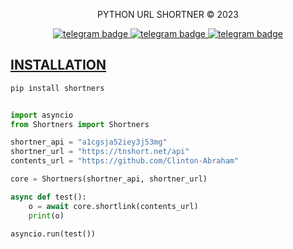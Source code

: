 <p align="center">
    PYTHON URL SHORTNER © 2023
</p>

<p align="center">
   <a href="https://telegram.dog/clinton_abraham"><img src="https://img.shields.io/badge/𝑪𝒍𝒊𝒏𝒕𝒐𝒏 𝑨𝒃𝒓𝒂𝒉𝒂𝒎-30302f?style=flat&logo=telegram" alt="telegram badge"/a>
   <a href="https://telegram.dog/Space_x_bots"><img src="https://img.shields.io/badge/Sᴘᴀᴄᴇ ✗ ʙᴏᴛꜱ-30302f?style=flat&logo=telegram" alt="telegram badge"/a>
   <a href="https://telegram.dog/sources_codes"><img src="https://img.shields.io/badge/Sᴏᴜʀᴄᴇ ᴄᴏᴅᴇꜱ-30302f?style=flat&logo=telegram" alt="telegram badge"/a>
</p>

## INSTALLATION
```bash
pip install shortners
```

```python

import asyncio
from Shortners import Shortners

shortner_api = "a1cgsja52iey3j53mg"
shortner_url = "https://tnshort.net/api"
contents_url = "https://github.com/Clinton-Abraham"

core = Shortners(shortner_api, shortner_url)

async def test():
    o = await core.shortlink(contents_url)
    print(o)

asyncio.run(test())

```

